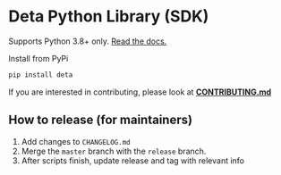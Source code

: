 # Deta Python Library (SDK)

Supports Python 3.8+ only. [Read the docs.](https://docs.deta.sh/docs/base/sdk)  

Install from PyPi

```sh
pip install deta
```

If you are interested in contributing, please look at [**CONTRIBUTING.md**](CONTRIBUTING.md)

## How to release (for maintainers)
1. Add changes to `CHANGELOG.md`
2. Merge the `master` branch with the `release` branch.
3. After scripts finish, update release and tag with relevant info
